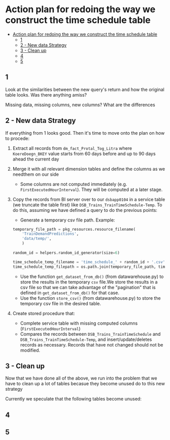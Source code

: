 # Action plan for redoing the way we construct the time schedule table

- [Action plan for redoing the way we construct the time schedule table](#action-plan-for-redoing-the-way-we-construct-the-time-schedule-table)
  - [1](#1)
  - [2 - New data Strategy](#2---new-data-strategy)
  - [3 - Clean up](#3---clean-up)
  - [4](#4)
  - [5](#5)


## 1

Look at the similarities between the new query's return and how the original table looks. Was there anything amiss? 

Missing data, missing columns, new columns? What are the differences

## 2 - New data Strategy

If everything from 1 looks good. Then it's time to move onto the plan on how to procede:  
1. Extract all records from `dm_fact_Protal_Tog_Litra` where `KoereDoegn_BKEY` value starts from 60 days before and up to 90 days ahead the current day
2. Merge it with all relevant dimension tables and define the columns as we needthem on our side 
   - Some columns are not computed immediately (e.g. ``FirstExecutedHourInterval``).
     They will be computed at a later stage.
3. Copy the records from BI server over to our ``dsbapp0104`` in a service table (we truncate the table first) like ``DSB_Trains_TrainTimeSchedule-Temp``.
To do this, assuming we have defined a query to do the previous points:
    - Generate a temporary csv file path. Example:

    ```python
    temporary_file_path = pkg_resources.resource_filename(
        'TrainDemandPredictions',
        'data/temp/',    
        )
        
    random_id = helpers.random_id_generator(size=6)

    time_schedule_temp_filename = 'time_schedule_' + random_id + '.csv'
    time_schedule_temp_filepath = os.path.join(temporary_file_path, time_schedule_temp_filename)
    ```

    - Use the function ``get_dataset_from_db()`` (from datawarehouse.py) to store the results in the temporary ``csv`` file.We store the results in a csv file so that we can take advantage of the "pagination" that is defined in ``get_dataset_from_db()`` for that case.
    - Use the function ``store_csv()`` (from datawarehouse.py) to store the temporary csv   file in the desired table.
4. Create stored procedure that:
   - Complete service table with missing computed columns (``FirstExecutedHourInterval``)
   - Compares the records between ``DSB_Trains_TrainTimeSchedule`` and ``DSB_Trains_TrainTimeSchedule-Temp``, and insert/update/deletes records as necessary. Records that have not changed should not be modified.
  
## 3 - Clean up

Now that we have done all of the above, we run into the problem that we have to clean up a lot of tables becasue they become unused do to this new strategy

Currently we speculate that the following tables become unused:


## 4

## 5